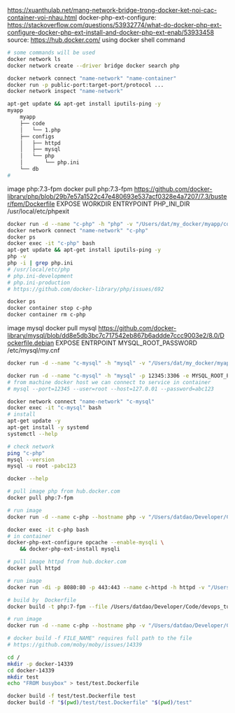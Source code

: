 https://xuanthulab.net/mang-network-bridge-trong-docker-ket-noi-cac-container-voi-nhau.html
  docker-php-ext-configure: https://stackoverflow.com/questions/53932774/what-do-docker-php-ext-configure-docker-php-ext-install-and-docker-php-ext-enab/53933458
source: https://hub.docker.com/
using docker shell command
```bash
# some commands will be used
docker network ls
docker network create --driver bridge docker search php

docker network connect "name-network" "name-container"
docker run -p public-port:target-port/protocol ...
docker network inspect "name-network"

apt-get update && apt-get install iputils-ping -y
myapp
    myapp
    ├── code
    │   └── 1.php
    ├── configs
    │   ├── httpd
    │   ├── mysql
    │   └── php
    │       └── php.ini
    └── db
#
```
image
  php:7.3-fpm
    docker pull php:7.3-fpm
    https://github.com/docker-library/php/blob/29b7e57a1522c47e480693e537acf0328e4a7207/7.3/buster/fpm/Dockerfile
      EXPOSE
      WORKDIR
      ENTRYPOINT
      PHP_INI_DIR
      /usr/local/etc/phpexit
```bash
docker run -d --name "c-php" -h "php" -v "/Users/dat/my_docker/myapp/code:/home/myapp/code" -v "/Users/dat/my_docker/myapp/configs/php:/usr/local/etc/php" php:7.3-fpm
docker network connect "name-network" "c-php"
docker ps
docker exec -it "c-php" bash
apt-get update && apt-get install iputils-ping -y
php -v
php -i | grep php.ini
# /usr/local/etc/php
# php.ini-development
# php.ini-production
# https://github.com/docker-library/php/issues/692

docker ps
docker container stop c-php
docker container rm c-php
```
image
  mysql
    docker pull mysql
    https://github.com/docker-library/mysql/blob/dd8e5db3bc7c717542eb867b6addde7ccc9003e2/8.0/Dockerfile.debian
      EXPOSE
      ENTRPOINT
      MYSQL_ROOT_PASSWORD
      /etc/mysql/my.cnf
```bash
docker run -d --name "c-mysql" -h "mysql" -v "/Users/dat/my_docker/myapp/db:/home/myapp/db" -e MYSQL_ROOT_PASSWORD=abc123 mysql

docker run -d --name "c-mysql" -h "mysql" -p 12345:3306 -e MYSQL_ROOT_PASSWORD=abc123 mysql
# from machine docker host we can connect to service in container
# mysql --port=12345 --user=root --host=127.0.01 --password=abc123

docker network connect "name-network" "c-mysql"
docker exec -it "c-mysql" bash
# install
apt-get update -y
apt-get install -y systemd
systemctl --help

# check network
ping "c-php"
mysql --version
mysql -u root -pabc123

```
```bash
docker --help

# pull image php from hub.docker.com
docker pull php:7-fpm

# run image
docker run -d --name c-php --hostname php -v "/Users/datdao/Developer/Code/devops_tutorial_notes/2.docker/exam/phpcode:/home/phpcode" php:7-fpm

docker exec -it c-php bash
# in container
docker-php-ext-configure opcache --enable-mysqli \
    && docker-php-ext-install mysqli

# pull image httpd from hub.docker.com
docker pull httpd

# run image
docker run -di -p 8080:80 -p 443:443 --name c-httpd -h httpd -v "/Users/datdao/Developer/Code/devops_tutorial_notes/2.docker/exam/phpcode:/home/phpcode" httpd
```
```bash
# build by  Dockerfile
docker build -t php:7-fpm --file /Users/datdao/Developer/Code/devops_tutorial_notes/2.docker/exam/DockerfileStorage/Dockerfile.php.txt /Users/datdao/Developer/Code/devops_tutorial_notes/2.docker/exam/DockerfileStorage

# run image
docker run -d --name c-php --hostname php -v "/Users/datdao/Developer/Code/devops_tutorial_notes/2.docker/exam/phpcode:/home/phpcode" php:7-fpm
```

```bash
# docker build -f FILE_NAME" requires full path to the file
# https://github.com/moby/moby/issues/14339

cd /
mkdir -p docker-14339
cd docker-14339
mkdir test
echo "FROM busybox" > test/test.Dockerfile

docker build -f test/test.Dockerfile test
docker build -f "$(pwd)/test/test.Dockerfile" "$(pwd)/test"
```